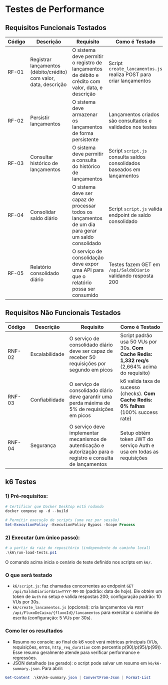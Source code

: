 ﻿# Testes de Performance

## Requisitos Funcionais Testados

| Código | Descrição | Requisito | Como é Testado |
|--------|-----------|-----------|----------------|
| RF-01 | Registrar lançamentos (débito/crédito) com valor, data, descrição | O sistema deve permitir o registro de lançamentos de débito e crédito com valor, data, e descrição | Script `create_lancamentos.js` realiza POST para criar lançamentos |
| RF-02 | Persistir lançamentos | O sistema deve armazenar os lançamentos de forma persistente | Lançamentos criados são consultados e validados nos testes |
| RF-03 | Consultar histórico de lançamentos | O sistema deve permitir a consulta do histórico de lançamentos | Script `script.js` consulta saldos consolidados baseados em lançamentos |
| RF-04 | Consolidar saldo diário | O sistema deve ser capaz de processar todos os lançamentos de um dia para gerar um saldo consolidado | Script `script.js` valida endpoint de saldo consolidado |
| RF-05 | Relatório consolidado diário | O serviço de consolidação deve expor uma API para que o relatório possa ser consumido | Testes fazem GET em `/api/SaldoDiario` validando resposta 200 |

## Requisitos Não Funcionais Testados

| Código | Descrição | Requisito | Como é Testado |
|--------|-----------|-----------|----------------|
| RNF-02 | Escalabilidade | O serviço de consolidado diário deve ser capaz de receber 50 requisições por segundo em picos | Script padrão usa 50 VUs por 30s. **Com Cache Redis: 1,332 req/s** (2,664% acima do requisito) |
| RNF-03 | Confiabilidade | O serviço de consolidado diário deve garantir uma perda máxima de 5% de requisições em picos | k6 valida taxa de sucesso (checks). **Com Cache Redis: 0% falhas** (100% success rate) |
| RNF-04 | Segurança | O serviço deve implementar mecanismos de autenticação e autorização para o registro e consulta de lançamentos | Setup obtém token JWT do serviço Auth e usa em todas as requisições |

## k6 Testes

### 1) Pré-requisitos:

```powershell
# Certificar que Docker Desktop está rodando
docker compose up -d --build

# Permitir execução de scripts (uma vez por sessão)
Set-ExecutionPolicy -ExecutionPolicy Bypass -Scope Process
```

### 2) Executar (um único passo):

```powershell
# a partir da raiz do repositório (independente do caminho local)
.\k6\run-load-tests.ps1
```

O comando acima inicia o cenário de teste definido nos scripts em `k6/`.

### O que será testado
- `k6/script.js`: faz chamadas concorrentes ao endpoint `GET /api/SaldoDiario?data=YYYY-MM-DD` (padrão: data de hoje). Ele obtém um token de `Auth` no setup e valida respostas 200; configuração padrão: 10 VUs por 30s.
- `k6/create_lancamentos.js` (opcional): cria lançamentos via `POST /api/FluxoDeCaixa/{fluxoId}/lancamentos` para exercitar o caminho de escrita (configuração: 5 VUs por 30s).

### Como ler os resultados
- Resumo no console: ao final do k6 você verá métricas principais (VUs, requisições, erros, `http_req_duration` com percentis p(90)/p(95)/p(99)). Esse resumo geralmente atende para verificar performance e regressões.
- JSON detalhado (se gerado): o script pode salvar um resumo em `k6/k6-summary.json`. Para abrir:

```powershell
Get-Content .\k6\k6-summary.json | ConvertFrom-Json | Format-List
```

